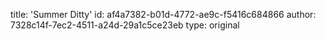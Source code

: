 title: 'Summer Ditty'
id: af4a7382-b01d-4772-ae9c-f5416c684866
author: 7328c14f-7ec2-4511-a24d-29a1c5ce23eb
type: original
